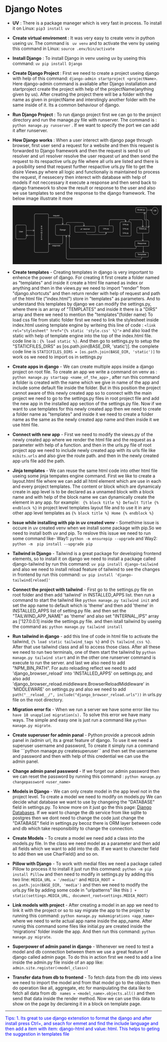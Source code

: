 # Django Notes

- **UV** : There is a package maneger which is very fast in process. To install it on Linux: ```pip3 install uv```
  
- **Create virtual enviroment** : It was very easy to create venv in python useing uv. The command is ``` uv venv```  and to activate the venv by useing this command in Linux: ```source .env/bin/activate```
  
- **Install Django** : To install Django in venv useing uv by useing this command: ```uv pip install Django```
  
- **Create Django Project** : First we need to create a project useing django with help of this command: ```django-admin startproject <projectName>```. Here django-admin command is available after Django installation and startproject create the project with help of the projectName(anything given by us). After creating the project there will be a folder with the name as given in projectName and interstingly another folder with the same inside of it. Its a common behaviour of django.
  
- **Run Django Project** : To run django project first we can go to the project directory and run the manage.py file with runserver. The command is : ```python manage.py runserver``` . If we want to specify the port we can add it after runserver.
  
- **How Django works** : When a user interect with django page through browser, first user send a request for a website and then this request is forwarded to Django framework and then the request is send to url resolver and url resolver resolve the user request url and then send the request to its respactive urls.py file where all urls are listed and there is a posibility send that request further respactive urls.py file to get the disire Views.py where all logic and functionaliy is maintained to process the request, if nessecery then interect with database with help of models if not neccessary it execute a response and then send back to django framework to show the result or response to the user and also we use tamplates to send the response to the django framework. The below image illustrate it more
  
  ![DjangoIntenels](./docs/img/django_working.png)

- **Create templates** - Creating templates in django is very important to enhence the power of django. For creating it first create a folder named as "templates" and inside it create a html file named as index or anything and then in the views.py we need to import "render" from "django.shortcuts" and then return render with help of request and path of the html file ("index.html") store in "templates" as parameters. And to understand this templates by django we can modify the settings.py, where there is an array of "TEMPLATES" and inside it there is a "DIRS" array and there we need to mention the "templates"(folder name)
    To load css file from static folder first we need to link the stylesheet inside index.html useing template engine by writeing this line of code : ```<link rel="stylesheet" href="{% static 'style.css' %}">``` and also load the static with help of template engine into the top of the index.html file. code line is : ```{% load static %}```. And then go to settings.py to setup the "STATICFILES_DIRS" as [os.path.join(BASE_DIR, 'static')]. the complete code line is ```STATICFILES_DIRS = [os.path.join(BASE_DIR, 'static')]``` to work os we need to import os in settings.py 

- **Create apps in django** - We can create multiple apps inside a django project on root file. To create an app we write a command on venv as : ```python manage.py startapp <name_of_the_app>``` , after run this command a folder is created with the name which we give in name of the app and include some default file inside the folder. But in this position the project cannot aware of this newly created app so to connect with the main project we need to go to the settings.py files in root project file and add the new app in the installed app section of the settings.py file. Now if we want to use templates for this newly created app then we need to create a folder name as "templates" and inside it we need to create a folder name as the same as the newly created app name and then inside it we use html file. 
  
- **Connect with new app** - First we need to modify the views.py of the newly created app where we render the html file and the request as a parameter with help of a function. and then in the urls.py file of root project app we need to include newly created app with its urls file like ```mibits.urls``` and also give the route path. and then in the newly created app urls file add the path.

- **Jinja templates** - We can reuse the same html code into other html file useing some jinja tempates engine command. First we like to create a layout.html file where we can add all html element which are use in each and every project templates. The content or block which are dynamicaly create in app level is to be declared as a unnamed block with a block name and with help of the block name we can dynamically create the element in any app. for example:
  ``` {% block title %} Default Title {% endblock %}``` in project level templates layout file and to use it in any other app level templates as ```{% block title %} Home {% endblock %}```

- **Issue while installing with pip in uv created venv** - Somethime issue is occure in uv created venv when we install some package with pip.So we need to install both uv and pip. To reslove this issue we need to run some command like- Way1: ``` python -m ensurepip --upgrade ``` and Way2: ``` python -m  pip install --upgrade pip ```

- **Tailwind in Django** - Tailwind is a great package for developing frontend elements, so to install it on django we need to install a package called django-tailwind by run this command: ```uv pip install django-tailwind``` and also we need to install reload feature of tailwind to see the changes in frontend by run this command: ```uv pip install 'django-tailwind[reload]' ```

- **Connect the project with tailwind** - First go to the settings.py file on root folder and then add 'tailwind' in INSTALLED_APPS list. then run a command to start the tailwind like ```python manage.py tailwind init``` and set the app name to default which is 'theme' and then add 'theme' in INSTALLED_APPS list of setting.py file. and then set the "TAILWIND_APP_NAME" as 'theme' and also set "INTERNAL_IPS" array as ['127.0.0.1] inside the settings.py file. and then istall tailwind by useing the command as: ```python manage.py tailwind install ```

- **Run tailwind in django** - add this line of code in html file to activate the tailwind, ```{% load static tailwind_tags %}``` and ``` {% tailwind_css %} ```. After that use tailwind class and all to access those class. After all these we need to run two terminals, one of them start the tailwind by ```python manage.py tailwind start``` and in the other one runserver command is execute to run the server. and last we also need to add "NPM_BIN_PATH". For auto reloading reflect we need to add 'django_browser_reload' into 'INSTALLED_APPS' on settings.py, and also add 'django_browser_reload.middleware.BrowserReloadMiddleware' in 'MIDDLEWARE' on settings.py and also we need to add ```path("__reload__/", include("django_browser_reload.urls"))``` in urls.py file on the root directory.

- **Migration error fix** - When we run a server we have some error like ```You have 18 unapplied migration(s).``` To solve this error we have many ways. The simple and easy one is just run a command like ```python manage.py migrate```.
  
- **Create superuser for admin panal** - Python provide a precook admin panel in /admin url, its a great feature of django. To use it we need a superuser username and password, To create it simply run a command like ```python manage.py createsuperuser`` and then set the username and password and then with help of this credential we can use the admin panel.

- **Change admin panel password** - If we forget our admin password then we can reset the password by running this command : ```python manage.py changepassword <user_name> ```
  
- **Models in Django** - We can only create model in the app level not in the project level. To create a model we need to modify on models.py We can decide what database we want to use by changeing the "DATABASE" field in settings.py. To know more on it just go the this page: [Django Databases](https://docs.djangoproject.com/en/5.1/ref/settings/#databases, 'DB in django'). If we want to change the db service from like sqlite to postgres then we dont need to change the code just change the "DATABASE" field in settings.py becoz there is ORM layer between code and db which take responsibility to change the connection.

- **Create Models** - To create a model we need add a class into the models.py file. In the class we need model as a parameter and then add all fields which we want to add into the db. If we want to charecter field to add then we use CharField() and so on. 
  
- **Pillow with Django** - To work with medial files we need a package called Pillow to process it to install it just run this command: ```python -m pip install Pillow``` and then need to modify in settings.py by adding this two line: ```MEDIA_URL = '/media/'``` and ```MEDIA_ROOT = os.path.join(BASE_DIR, 'media')``` and then we need to modify the urls.py file by adding some code in "urlpatterns" like this ```] + static(settings.MEDIA_URL, document_root=settings.MEDIA_ROOT)```
  
- **Link models with project** - After creating a model in an app we need to link it with the project or so to say migrate the app to the project by running this command: ```python manage.py makemigrations <app_name>``` where we need to write actual app name inside the app_name. After runnig this command some files like initial.py are created inside the 'migrations' folder inside the app. And then run this command: ```python manage.py migrate```. 
  
- **Superpower of admin panel in django** - Whenever we need to test a model and db connection between them we use a great feature of django called admin page. To do this in action first we need to add a line inside the admin.py file inside of an app like: ```admin.site.register(<model_class>)```

- **Transfer data from db to frontend** - To fetch data from the db into views we need to import the model and from that model go to the objects then do operation like all, aggregate, etc for manipulating the data like to fetch all data from db ``` names = <model_name>.objects.all()``` and then send that data inside the render method. Now we can use this data to show on the page by declareing it in a block on template page.

--- 
<p style= "color: blue">Tips: 1. Its great to use django extenstion to format the django and after install press Ctrl+, and  seach for emmet and find the include language and then add a item with item: django-html and value: html. This helps to geting the suggestion in templates file</p>